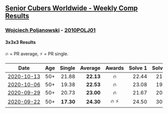 <style>table {white-space: nowrap;}</style>

## [Senior Cubers Worldwide - Weekly Comp Results](/scw-comp/results/)
### [Wojciech Poljanowski](README.md) - [2010POLJ01](https://www.worldcubeassociation.org/persons/2010POLJ01?event=333)
#### 3x3x3 Results

<span style="white-space: nowrap;">🔥 = PR average</span>, <span style="white-space: nowrap;">⚡ = PR single</span>.

| Date | Age | Single | Average | Awards | Solve 1 | Solve 2 | Solve 3 | Solve 4 | Solve 5 | Video |
| :--: | :--: | --: | --: | :--: | --: | --: | --: | --: | --: | :-- |
| [2020-10-13](../../results/2020-10-13/333.md) | 50+ | 21.88 | **22.13** | 🔥 | 22.44 | 21.88 | 21.90 | 22.04 | 22.66 | [Desktop](https://www.facebook.com/events/2855876438029747/permalink/2862232744060783) / [Mobile](https://m.facebook.com/events/2855876438029747?view=permalink&id=2862232744060783) |
| [2020-10-06](../../results/2020-10-06/333.md) | 50+ | 19.38 | **22.53** | 🔥 | 23.08 | 19.38 | 22.97 | 21.54 | 23.56 | [Desktop](https://www.facebook.com/events/2645965315652815/permalink/2649639541952059) / [Mobile](https://m.facebook.com/events/2645965315652815?view=permalink&id=2649639541952059) |
| [2020-09-29](../../results/2020-09-29/333.md) | 50+ | 20.73 | **23.00** | 🔥 | 21.67 | 20.73 | 28.26 | 23.23 | 24.11 | [Desktop](https://www.facebook.com/events/1202263490156156/permalink/1204015766647595) / [Mobile](https://m.facebook.com/events/1202263490156156?view=permalink&id=1204015766647595) |
| [2020-09-22](../../results/2020-09-22/333.md) | 50+ | **17.30** | **24.30** | 🔥 ⚡ | 24.50 | 30.78 | **17.30** | 26.12 | 22.28 | [Desktop](https://www.facebook.com/events/3404368289613252/permalink/3438416346208446) / [Mobile](https://m.facebook.com/events/3404368289613252?view=permalink&id=3438416346208446) |


<!-- Global site tag (gtag.js) - Google Analytics -->
<script async src="https://www.googletagmanager.com/gtag/js?id=UA-86348435-3"></script>
<script>window.dataLayer = window.dataLayer || []; function gtag() {dataLayer.push(arguments);} gtag('js', new Date()); gtag('config', 'UA-86348435-3');</script>

